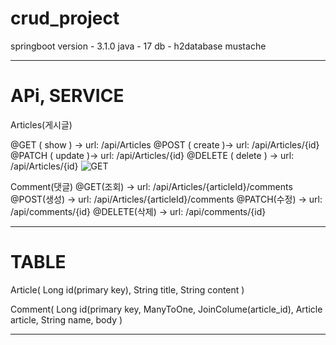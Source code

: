 # crud_project

springboot version - 3.1.0
java - 17
db - h2database
mustache

-------------------------------------------------------------------------------------

# APi, SERVICE

Articles(게시글)

@GET ( show ) ->  url: /api/Articles
@POST ( create )-> url: /api/Articles/{id}
@PATCH ( update )-> url: /api/Articles/{id}
@DELETE ( delete ) -> url: /api/Articles/{id}
![GET](https://github.com/user-attachments/assets/0c50b1ca-0b9a-4510-9680-2eadc53f0f41)

Comment(댓글)
@GET(조회) -> url: /api/Articles/{articleId}/comments
@POST(생성) -> url: /api/Articles/{articleId}/comments
@PATCH(수정) -> url: /api/comments/{id}
@DELETE(삭제) -> url: /api/comments/{id}

---------------------------------------------------------------------------------------

# TABLE

Article( Long id(primary key), String title, String content )
                
Comment( Long id(primary key, ManyToOne, JoinColume(article_id), Article article, String name, body )

-------------------------------------------------------------------------------------------



